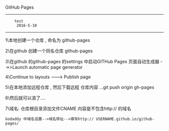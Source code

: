 GitHub Pages 

----------------------------------------
        test 
         2016-5-10
----------------------------------------

1\本地创建一个仓库 , 命名为 github-pages

2\在github 创建一个同名仓库 github-pages

3\在github 的github-pages 的settings 中启动GITHub Pages 页面自动生成器 -->>Launch automatic page generator

4\Continue to layouts   ---> Publish page

5\在本地添加远程仓库 , 然后下载远程 仓库内容 ...git push origin gh-pages

6\然后就可以浪了....


7\域名:
	仓库根目录添加文件CNAME 内容是不包含http:// 的域名

	Godaddy 中域名设置-->域名转址-->填写http:// USERNAME.github.io/github-pages/